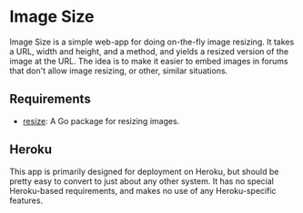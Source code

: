 Image Size
==========

Image Size is a simple web-app for doing on-the-fly image resizing. It takes a URL, width and height, and a method, and yields a resized version of the image at the URL. The idea is to make it easier to embed images in forums that don't allow image resizing, or other, similar situations.

Requirements
------------

* [resize](https://www.github.com/nfnt/resize): A Go package for resizing images.

Heroku
------

This app is primarily designed for deployment on Heroku, but should be pretty easy to convert to just about any other system. It has no special Heroku-based requirements, and makes no use of any Heroku-specific features.
